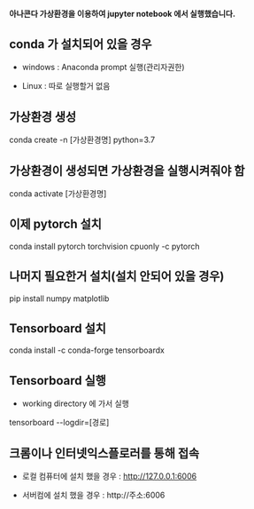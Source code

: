 
#### 아나콘다 가상환경을 이용하여 jupyter notebook 에서 실행했습니다.

## conda 가 설치되어 있을 경우 

 - windows : Anaconda prompt 실행(관리자권한)

 - Linux : 따로 실행할거 없음

## 가상환경 생성

conda create -n [가상환경명] python=3.7


## 가상환경이 생성되면 가상환경을 실행시켜줘야 함

conda activate [가상환경명]

## 이제 pytorch 설치

conda install pytorch torchvision cpuonly -c pytorch

## 나머지 필요한거 설치(설치 안되어 있을 경우)

pip install numpy matplotlib

## Tensorboard 설치 

conda install -c conda-forge tensorboardx

## Tensorboard 실행

- working directory 에 가서 실행

tensorboard --logdir=[경로]

## 크롬이나 인터넷익스플로러를 통해 접속

- 로컬 컴퓨터에 설치 했을 경우 : http://127.0.0.1:6006

- 서버컴에 설치 했을 경우 : http://주소:6006

